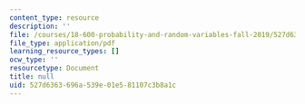 ```yaml
---
content_type: resource
description: ''
file: /courses/18-600-probability-and-random-variables-fall-2019/527d6363696a539e01e581107c3b8a1c_MIT18_600F19_lec6.pdf
file_type: application/pdf
learning_resource_types: []
ocw_type: ''
resourcetype: Document
title: null
uid: 527d6363-696a-539e-01e5-81107c3b8a1c
---
```

